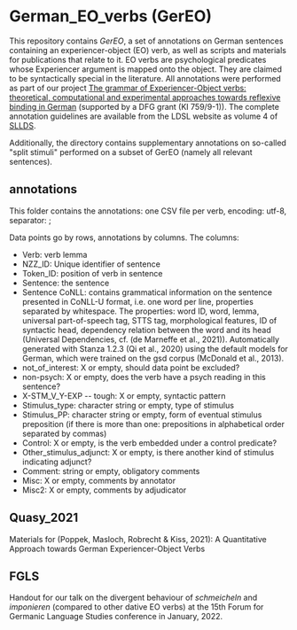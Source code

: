 # German_EO_verbs (GerEO)

This repository contains _GerEO_, a set of annotations on German sentences containing an experiencer-object (EO) verb, as well as scripts and materials for publications that relate to it. EO verbs are psychological predicates whose Experiencer argument is mapped onto the object. They are claimed to be syntactically special in the literature. All annotations were performed as part of our project [The grammar of Experiencer-Object verbs: theoretical, computational and experimental approaches towards reflexive binding in German](https://ldsl.rub.de/research/projects/stm-subj) (supported by a DFG grant (KI 759/9-1)). The complete annotation guidelines are available from the LDSL website as volume 4 of [SLLDS](https://ldsl.rub.de/research/resources/sllds).

Additionally, the directory contains supplementary annotations on so-called "split stimuli" performed on a subset of GerEO (namely all relevant sentences).

## annotations
This folder contains the annotations: one CSV file per verb, encoding: utf-8, separator: ;

Data points go by rows, annotations by columns. The columns:
* Verb: verb lemma
* NZZ_ID: Unique identifier of sentence
* Token_ID: position of verb in sentence
* Sentence: the sentence
* Sentence CoNLL: contains grammatical information on the sentence presented in CoNLL-U format, i.e. one word per line, properties separated by whitespace. The properties: word ID, word, lemma, universal part-of-speech tag, STTS tag, morphological features, ID of syntactic head, dependency relation between the word and its head (Universal Dependencies, cf. (de Marneffe et al., 2021)). Automatically generated with Stanza 1.2.3 (Qi et al., 2020) using the default models for German, which were trained on the gsd corpus (McDonald et al., 2013).
* not_of_interest: X or empty, should data point be excluded?
* non-psych: X or empty, does the verb have a psych reading in this sentence?
* X-STM_V_Y-EXP -- tough: X or empty, syntactic pattern
* Stimulus_type: character string or empty, type of stimulus
* Stimulus_PP: character string or empty, form of eventual stimulus preposition (if there is more than one: prepositions in alphabetical order separated by commas)
* Control: X or empty, is the verb embedded under a control predicate?
* Other_stimulus_adjunct: X or empty, is there another kind of stimulus indicating adjunct?
* Comment: string or empty, obligatory comments
* Misc: X or empty, comments by annotator
* Misc2: X or empty, comments by adjudicator

## Quasy_2021
Materials for (Poppek, Masloch, Robrecht & Kiss, 2021): A Quantitative Approach towards German Experiencer-Object Verbs

## FGLS
Handout for our talk on the divergent behaviour of _schmeicheln_ and _imponieren_ (compared to other dative EO verbs) at the 15th Forum for Germanic Language Studies conference in January, 2022.
